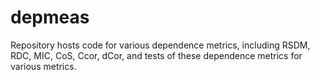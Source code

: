 # depmeas
Repository hosts code for various dependence metrics, including RSDM, RDC, MIC, CoS, Ccor, dCor, and tests of these dependence metrics for various metrics.
